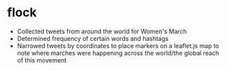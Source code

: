 # flock

- Collected tweets from around the world for Women's March
- Determined frequency of certain words and hashtags
- Narrowed tweets by coordinates to place markers on a leaflet.js map to note where marches were happening across the world/the global reach of this movement
